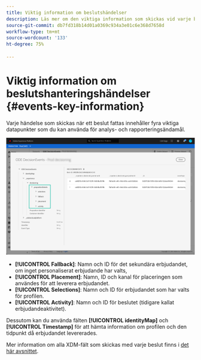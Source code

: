 ```yaml
---
title: Viktig information om beslutshändelser
description: Läs mer om den viktiga information som skickas vid varje beslutshanteringshändelse.
source-git-commit: db7fd318b14d01a0369c934a3e01c6e368d7658d
workflow-type: tm+mt
source-wordcount: '133'
ht-degree: 75%

---
```


# Viktig information om beslutshanteringshändelser {#events-key-information}

Varje händelse som skickas när ett beslut fattas innehåller fyra viktiga datapunkter som du kan använda för analys- och rapporteringsändamål.

![](../../assets/events-dataset-preview.png)

* **[!UICONTROL Fallback]**: Namn och ID för det sekundära erbjudandet, om inget personaliserat erbjudande har valts,
* **[!UICONTROL Placement]**: Namn, ID och kanal för placeringen som användes för att leverera erbjudandet.
* **[!UICONTROL Selections]**: Namn och ID för erbjudandet som har valts för profilen.
* **[!UICONTROL Activity]**: Namn och ID för beslutet (tidigare kallat erbjudandeaktivitet).

Dessutom kan du använda fälten **[!UICONTROL identityMap]** och **[!UICONTROL Timestamp]** för att hämta information om profilen och den tidpunkt då erbjudandet levererades.

Mer information om alla XDM-fält som skickas med varje beslut finns i [det här avsnittet](xdm-fields.md).
